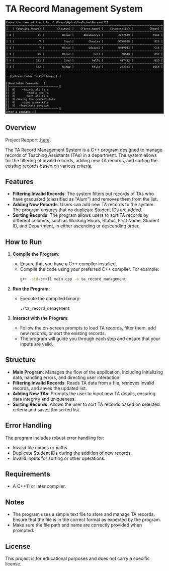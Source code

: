 # TA Record Management System
![Example](https://github.com/Silent0Wings/TA-Record-Management-System/blob/b3a843531c1741573b4235d4d9ca8057fb3d102d/1.png)
## Overview
Project Repport .[here](https://github.com/Silent0Wings/TA-Record-Management-System/blob/a5e4376687cc96c13b8f3afed047920d05505c35/Github.pdf).

The TA Record Management System is a C++ program designed to manage records of Teaching Assistants (TAs) in a department. The system allows for the filtering of invalid records, adding new TA records, and sorting the existing records based on various criteria.

## Features

- **Filtering Invalid Records**: The system filters out records of TAs who have graduated (classified as "Alum") and removes them from the list.
- **Adding New Records**: Users can add new TA records to the system. The program ensures that no duplicate Student IDs are added.
- **Sorting Records**: The program allows users to sort TA records by different columns, such as Working Hours, Status, First Name, Student ID, and Department, in either ascending or descending order.

## How to Run

1. **Compile the Program**: 
   - Ensure that you have a C++ compiler installed.
   - Compile the code using your preferred C++ compiler. For example:
     ```bash
     g++ -std=c++11 main.cpp -o ta_record_management
     ```

2. **Run the Program**:
   - Execute the compiled binary:
     ```bash
     ./ta_record_management
     ```

3. **Interact with the Program**:
   - Follow the on-screen prompts to load TA records, filter them, add new records, or sort the existing records.
   - The program will guide you through each step and ensure that your inputs are valid.

## Structure

- **Main Program**: Manages the flow of the application, including initializing data, handling errors, and directing user interaction.
- **Filtering Invalid Records**: Reads TA data from a file, removes invalid records, and saves the updated list.
- **Adding New TAs**: Prompts the user to input new TA details, ensuring data integrity and uniqueness.
- **Sorting Records**: Allows the user to sort TA records based on selected criteria and saves the sorted list.

## Error Handling
The program includes robust error handling for:
- Invalid file names or paths.
- Duplicate Student IDs during the addition of new records.
- Invalid inputs for sorting or other operations.

## Requirements
- A C++11 or later compiler.

## Notes
- The program uses a simple text file to store and manage TA records. Ensure that the file is in the correct format as expected by the program.
- Make sure the file path and name are correctly provided when prompted.

## License
This project is for educational purposes and does not carry a specific license.
